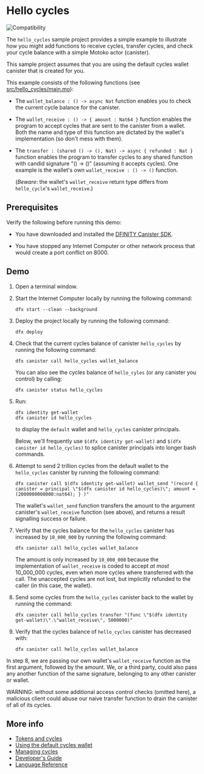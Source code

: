 # Hello cycles
![Compatibility](https://img.shields.io/badge/compatibility-0.6.25-blue)

The `hello_cycles` sample project provides a simple example to illustrate how you might add functions to receive cycles, transfer cycles, and check your cycle balance with a simple Motoko actor (canister).

This sample project assumes that you are using the default cycles wallet canister that is created for you.

This example consists of the following functions (see [src/hello_cycles/main.mo](./src/hello_cycles/main.mo)):

* The `wallet_balance : () -> async Nat` function enables you to check the current cycle balance for the canister.
* The `wallet_receive : () -> { amount : Nat64 }` function enables the program to accept cycles that are sent to the canister from a wallet.
  Both the name and type of this function are
  dictated by the wallet's implementation (so don't mess with them).

* The `transfer : (shared () -> (), Nat) -> async { refunded : Nat }` function enables the program to transfer cycles to any
  shared function with candid signature "() -> ()" (assuming it accepts cycles).
  One example is the wallet's own `wallet_receive : () -> ()` function.

  (_Beware_: the wallet's `wallet_receive` return type differs from `hello_cycle`'s `wallet_receive`.)

## Prerequisites

Verify the following before running this demo:

*  You have downloaded and installed the [DFINITY Canister
   SDK](https://sdk.dfinity.org).

*  You have stopped any Internet Computer or other network process that would
   create a port conflict on 8000.

## Demo

1. Open a terminal window.

2. Start the Internet Computer locally by running the following command:

   ```text
   dfx start --clean --background
   ```

3. Deploy the project locally by running the following command:

   ```text
   dfx deploy
   ```

4. Check that the current cycles balance of canister `hello_cycles` by running the following command:

   ```text
   dfx canister call hello_cycles wallet_balance
   ```

   You can also see the cycles balance of `hello_cyles` (or any canister you control) by calling:

   ```text
   dfx canister status hello_cycles
   ```

5. Run:

   ```text
   dfx identity get-wallet
   dfx canister id hello_cycles
   ```
   to display the `default` wallet and `hello_cycles` canister principals.


   Below, we'll frequently use `$(dfx identity get-wallet)`  and `$(dfx canister id hello_cycles)` to splice canister principals into longer bash commands.

6. Attempt to send 2 trillion cycles from the default wallet to the `hello_cycles` canister by running the following command:

   ```text
   dfx canister call $(dfx identity get-wallet) wallet_send "(record { canister = principal \"$(dfx canister id hello_cycles)\"; amount = (2000000000000:nat64); } )"
   ```

   The wallet's `wallet_send` function transfers the amount to the argument canister's `wallet_receive` function (see above), and returns a result signalling success or failure.

7. Verify that the cycles balance for the `hello_cycles` canister has increased by `10_000_000` by running the following command:

   ```text
   dfx canister call hello_cycles wallet_balance
   ```

   The amount is only increased by `10_000_000` because the implementation of `wallet_receive` is coded to accept _at
   most_ 10_000_000 cycles, even when more cycles where transferred with the call.
   The unaccepted cycles are not lost, but implicitly refunded to the caller (in this case, the wallet).

8. Send some cycles from the `hello_cycles` canister back to the wallet
   by running the command:

   ```text
   dfx canister call hello_cycles transfer "(func \"$(dfx identity get-wallet)\".\"wallet_receive\", 5000000)"
   ```

9. Verify that the cycles balance of `hello_cycles` canister has decreased with:

   ```text
   dfx canister call hello_cycles wallet_balance
   ```

In step 8, we are passing our own wallet's `wallet_receive` function as the first argument, followed by the amount.
We, or a third party, could also pass any another function of the same signature, belonging to any other canister or wallet.

WARNING: without some additional access control checks (omitted here), a malicious client could abuse our naive
transfer function to drain the canister of all of its cycles.

## More info

- [Tokens and cycles](https://sdk.dfinity.org/docs/developers-guide/concepts/tokens-cycles.html)
- [Using the default cycles wallet](https://sdk.dfinity.org/docs/developers-guide/default-wallet.html)
- [Managing cycles](https://sdk.dfinity.org/docs/language-guide/cycles.html)
- [Developer's Guide](https://sdk.dfinity.org/developers-guide)
- [Language Reference](https://sdk.dfinity.org/language-guide)
